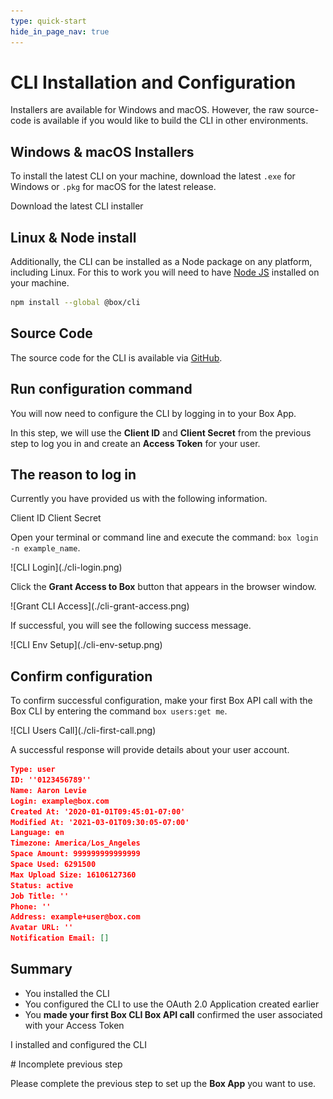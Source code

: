 ```yaml
---
type: quick-start
hide_in_page_nav: true
---
```


# CLI Installation and Configuration

<Choice option='cli.app_type' value='create_new,use_existing,clicked' color='none'>
Installers are available for Windows and macOS. However, the raw source-code is
available if you would like to build the CLI in other environments.

## Windows & macOS Installers

To install the latest CLI on your machine, download the latest
`.exe` for Windows or `.pkg` for macOS for the latest release.

<CTA to="https://github.com/box/boxcli/releases">
  Download the latest CLI installer
</CTA>

## Linux & Node install

Additionally, the CLI can be installed as a Node package on any platform,
including Linux. For this to work you will need to have
[Node JS](https://nodejs.org/) installed on your machine.

```bash
npm install --global @box/cli
```

## Source Code

The source code for the CLI is available via [GitHub][cli].

## Run configuration command

You will now need to configure the CLI by logging in to your Box App.

In this step, we will use the **Client ID** and **Client Secret** from the
previous step to log you in and create an **Access Token** for your user.

## The reason to log in

Currently you have provided us with the following information.

<Store disabled inline id='cli_credentials.client_id'>
  Client ID
</Store>

<Store disabled inline obscured id='cli_credentials.client_secret'>
  Client Secret
</Store>

<!-- markdownlint-disable line-length -->

<!--alex ignore execute-->
Open your terminal or command line and execute the command: `box login -n example_name`.

<!-- markdownlint-enable line-length -->

<ImageFrame center>
  ![CLI Login](./cli-login.png)
</ImageFrame>

Click the **Grant Access to Box** button that appears in the browser window.

<ImageFrame center>
  ![Grant CLI Access](./cli-grant-access.png)
</ImageFrame>

If successful, you will see the following success message.

<ImageFrame center>
  ![CLI Env Setup](./cli-env-setup.png)
</ImageFrame>

## Confirm configuration

To confirm successful configuration, make your first Box API call with the Box
CLI by entering the command `box users:get me`.

<ImageFrame center>
  ![CLI Users Call](./cli-first-call.png)
</ImageFrame>

A successful response will provide details about your user account.

```json
Type: user
ID: ''0123456789''
Name: Aaron Levie
Login: example@box.com
Created At: '2020-01-01T09:45:01-07:00'
Modified At: '2021-03-01T09:30:05-07:00'
Language: en
Timezone: America/Los_Angeles
Space Amount: 999999999999999
Space Used: 6291500
Max Upload Size: 16106127360
Status: active
Job Title: ''
Phone: ''
Address: example+user@box.com
Avatar URL: ''
Notification Email: []
```

## Summary

* You installed the CLI
* You configured the CLI to use the OAuth 2.0 Application created earlier
* You **made your first Box CLI Box API call** confirmed the user associated
  with your Access Token

<Next>I installed and configured the CLI</Next>
</Choice>

<Choice option='cli.app_type' unset color='none'>
<Message danger>
  # Incomplete previous step

  Please complete the previous step to set up the **Box App** you want
  to use.
</Message>
</Choice>

[cli]: https://github.com/box/boxcli
[auth]: g://authentication/jwt/without-sdk/
[sa]: g://getting-started/user-types/service-account/
[at]: g://authentication/tokens/
[dc]: https://app.box.com/developers/console
